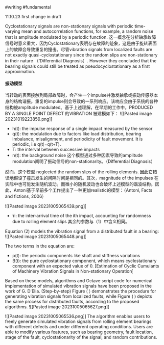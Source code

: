 #writing #fundamental 

11.10.23 first change in draft  

Cyclostationary signals are non-stationary signals with periodic time-varying mean and autocorrelation functions, for example, a random noise that is amplitude modulated by a periodic function. 这一概念在分析轴承故障信号时意义重大，因为Cyclostationary表明存在故障的迹象，这是由于旋转表面上的故障会导致重复的撞击。尽管vibration signals from localized faults are not exactly quasi-cyclostationary since the random slips are non-stationary in their nature （‘Differential Diagnosis）. However they concluded that the bearing signals could still be treated as pseudocyclostationary as a first approximation.
#### 振动模型
当转动的表面接触到局部故障时，会产生一个impulse并激发轴承或振动传感器本身的结构谐振。重复的impulse则会导致的一系列响应。该响应会由于系统的各种结构被amplitude modulated。基于上述理解，在早期的工作中，PRODUCED BY A SINGLE POINT DEFECT 的VIBRATION 被建模如下：
![[Pasted image 20231019223859.png]]
- h(t): the impulse response of a single impact measured by the sensor
- q(t): the modulation due to factors like load distribution, bearing imbalance, misalignment, and periodicity of fault movement. It is periodic, i.e q(t)=q(t+T).
- T: the interval between successive impacts
- n(t): the background noise
这个模型通过多种因素导致的amplitude modulation阐明了振动信号的non-stationarity。（Differential Diagnosis）

然而，这个模型 neglected the random slips of the rolling elements. 因此它错误地假设了撞击发生的间隔时间是相同的。其次，magnitude of the impulses 在实际中也可能发生随机波动。而微小的随机波动也会破坏上述模型的谐波结构。因此，Antoni基于早前多个工作提出了一种更加realistic的模型：（Antoni, Facts and fictions, 2006）


![[Pasted image 20231005065439.png]]

- τi: the inter-arrival time of the ith impact, accounting for randomness due to rolling element slips
其余的参数与（1）中含义相同。

Equation (2) models the vibration signal from a distributed fault in a bearing:
![[Pasted image 20231005065448.png]]

The two terms in the equation are: 
- p(t): the periodic components like shaft and stiffness variations
- B(t): the pure cyclostationary component, which means cyclostationary component with an expected value of 0. [Estimation of Cyclic Cumulants of Machinery Vibration Signals in Non-stationary Operation]

Based on these models, algorithms and Octave script code for numerical implementation of simulated vibration signals have been proposed in the work of G. D'Elia.  (Step-by-step) Figure ( ) demonstrates the procedure for generating vibration signals from localized faults, while Figure ( ) depicts the same process for distributed faults, according to the proposed algorithms.
![[Pasted image 20231005065627.png]]

![[Pasted image 20231005065536.png]]
The algorithm enables users to freely generate simulated vibration signals from rolling element bearings with different defects and under different operating conditions. Users are able to modify various features, such as bearing geometry, fault location, stage of the fault, cyclostationarity of the signal, and random contributions.
